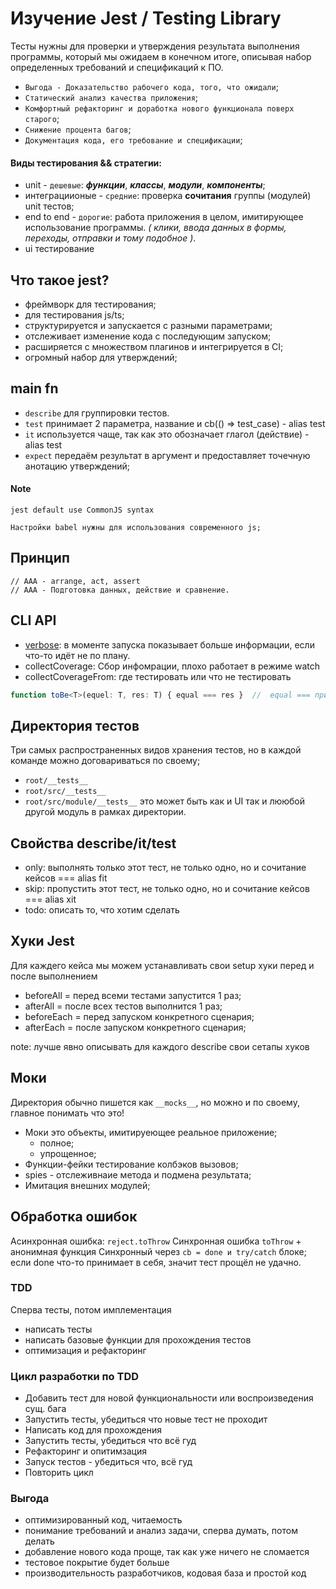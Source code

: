 # Изучение Jest / Testing Library

Тесты нужны для проверки и утверждения результата выполнения программы, который мы ожидаем в конечном итоге,
описывая набор определенных требований и спецификаций к ПО.

- `Выгода - Доказательство рабочего кода, того, что ожидали`;
- `Статический анализ качества приложения`;
- `Комфортный рефакторинг и доработка нового функционала поверх старого`;
- `Снижение процента багов`;
- `Документация кода, его требование и спецификации`;

#### Виды тестирования && стратегии:

- unit - `дешевые`: **_функции_**, **_классы_**, **_модули_**, **_компоненты_**;
- интеграциионые - `средние`: проверка **сочитания** группы (модулей) unit тестов;
- end to end - `дорогие`: работа приложения в целом, имитирующее использование программы. _( клики, ввода данных в
  формы, переходы, отправки и тому подобное )_.
- ui тестирование

## Что такое jest?

* фреймворк для тестирования;
* для тестирования js/ts;
* структурируется и запускается с разными параметрами;
* отслеживает изменение кода с последующим запуском;
* расширяется с множеством плагинов и интегрируется в CI;
* огромный набор для утверждений;

## main fn

- ```describe``` для группировки тестов.
- ```test``` принимает 2 параметра, название и cb(() => test_case) - alias test
- ```it``` используется чаще, так как это обозначает глагол (действие) - alias test
- ```expect``` передаём результат в аргумент и предоставляет точечную анотацию утверждений;

#### Note
```jest default use CommonJS syntax```

```Настройки babel нужны для использования современного js;```

## Принцип
```
// AAA - arrange, act, assert
// AAA - Подготовка данных, действие и сравнение.
```

## CLI API
- [verbose](https://jestjs.io/docs/cli#--verbose): в моменте запуска показывает больше информации, если что-то идёт не по плану.
- collectCoverage: Сбор инфомрации, плохо работает в режиме watch
- collectCoverageFrom: где тестировать или что не тестировать

```typescript
function toBe<T>(equel: T, res: T) { equal === res }  //  equal === примитив
``` 

## Директория тестов

Три самых распространенных видов хранения тестов, но в каждой команде можно договариваться по своему;

- ```root/__tests__```
- ```root/src/__tests__```
- ```root/src/module/__tests__``` это может быть как и UI так и лююбой другой модуль в рамках директории.

## Свойства describe/it/test

- only: выполнять только этот тест, не только одно, но и сочитание кейсов === alias fit
- skip: пропустить этот тест, не только одно, но и сочитание кейсов === alias xit
- todo: описать то, что хотим сделать

## Хуки Jest

Для каждего кейса мы можем устанавливать свои setup хуки перед и после выполнением
- beforeAll = перед всеми тестами запустится 1 раз;
- afterAll = после всех тестов выполнится 1 раз;
- beforeEach = перед запуском конкретного сценария;
- afterEach = после запуском конкретного сценария;

note: лучше явно описывать для каждого describe свои сетапы хуков

## Моки
Директория обычно пишется как ```__mocks__```, но можно и по своему, главное понимать что это!

- Моки это объекты, имитируеющее реальное приложение;
  - полное;
  - упрощенное;
- Функции-фейки тестирование колбэков вызовов;
- spies - отслеживнаие метода и подмена результата;
- Имитация внешних модулей;

## Обработка ошибок

Асинхронная ошибка: ```reject.toThrow```
Синхронная ошибка ```toThrow``` + анонимная функция
Синхронный через ```cb = done и try/catch``` блоке;
если done что-то принимает в себя, значит тест прощёл не удачно.

### TDD
Сперва тесты, потом имплементация
- написать тесты
- написать базовые функции для прохождения тестов
- оптимизация и рефакторинг

### Цикл разработки по TDD
- Добавить тест для новой функциональности или воспроизведения сущ. бага
- Запустить тесты, убедиться что новые тест не проходит
- Написать код для прохождения
- Запустить тесты, убедиться что всё гуд
- Рефакторинг и опитимзация
- Запуск тестов - убедиться что, всё гуд
- Повторить цикл

### Выгода
 - оптимизированный код, читаемость
 - понимание требований и анализ задачи, сперва думать, потом делать
 - добавление нового кода проще, так как уже ничего не сломается
 - тестовое покрытие будет больше
 - производительность разработчиков, кодовая база и простой код